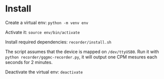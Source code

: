 # Install

Create a virtual env:
`python -m venv env`

Activate it:
`source env/bin/activate`

Install required dependencies:
`recorder/install.sh`

The script assumes that the device is mapped on `/dev/ttyUSB0`.
Run it with `python recorder/gqgmc-recorder.py`, it will output one CPM mesures each seconds for 2 minutes.

Deactivate the virtual env:
`deactivate`
